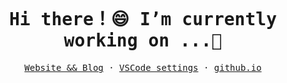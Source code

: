 <br/>
<samp ><h1 align=center> Hi there！😄 I’m currently working on ...🌱 </h1></samp>
<samp>
    <p align=center>
        <a href="http://liukun.fun">Website && Blog</a> ·
        <a href="https://github.com/anshengng/vscode-setting.git">VSCode settings</a> ·
        <a href="https://anshengng.github.io/liukun_github_io/">github.io</a>
    </p>
</samp>



<!--
**anshengng/anshengng** is a ✨ _special_ ✨ repository because its `README.md` (this file) appears on your GitHub profile.

Here are some ideas to get you started:

- 🔭 I’m currently working on ...
- 🌱 I’m currently learning ...
- 👯 I’m looking to collaborate on ...
- 🤔 I’m looking for help with ...
- 💬 Ask me about ...
- 📫 How to reach me: ...
- 😄 Pronouns: ...
- ⚡ Fun fact: ...
-->
